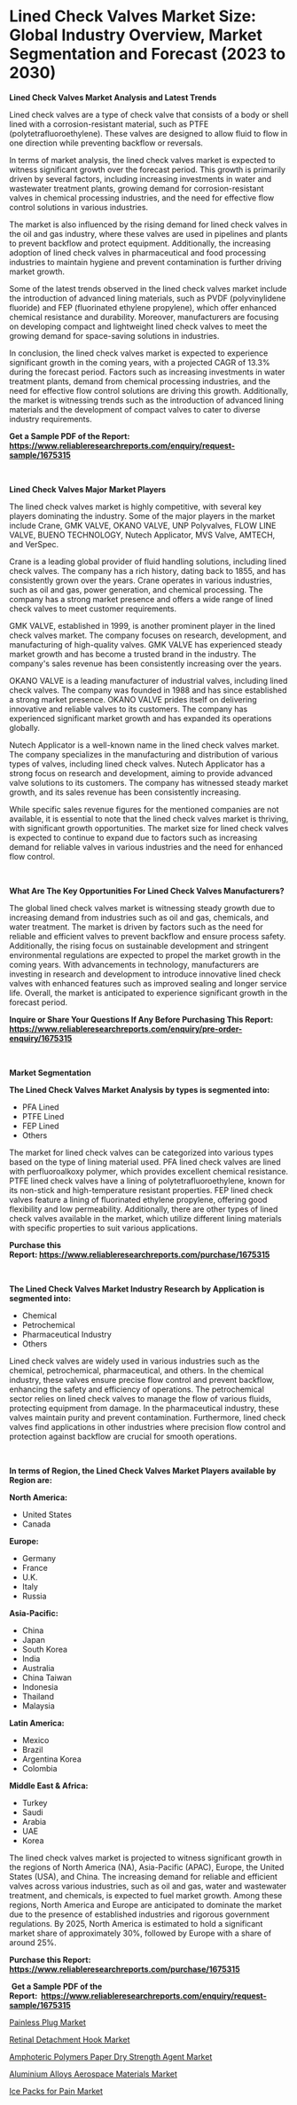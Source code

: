 <p><h1>Lined Check Valves Market Size: Global Industry Overview, Market Segmentation and Forecast (2023 to 2030)</h1></p><p><strong>Lined Check Valves Market Analysis and Latest Trends</strong></p>
<p><p>Lined check valves are a type of check valve that consists of a body or shell lined with a corrosion-resistant material, such as PTFE (polytetrafluoroethylene). These valves are designed to allow fluid to flow in one direction while preventing backflow or reversals.</p><p>In terms of market analysis, the lined check valves market is expected to witness significant growth over the forecast period. This growth is primarily driven by several factors, including increasing investments in water and wastewater treatment plants, growing demand for corrosion-resistant valves in chemical processing industries, and the need for effective flow control solutions in various industries.</p><p>The market is also influenced by the rising demand for lined check valves in the oil and gas industry, where these valves are used in pipelines and plants to prevent backflow and protect equipment. Additionally, the increasing adoption of lined check valves in pharmaceutical and food processing industries to maintain hygiene and prevent contamination is further driving market growth.</p><p>Some of the latest trends observed in the lined check valves market include the introduction of advanced lining materials, such as PVDF (polyvinylidene fluoride) and FEP (fluorinated ethylene propylene), which offer enhanced chemical resistance and durability. Moreover, manufacturers are focusing on developing compact and lightweight lined check valves to meet the growing demand for space-saving solutions in industries.</p><p>In conclusion, the lined check valves market is expected to experience significant growth in the coming years, with a projected CAGR of 13.3% during the forecast period. Factors such as increasing investments in water treatment plants, demand from chemical processing industries, and the need for effective flow control solutions are driving this growth. Additionally, the market is witnessing trends such as the introduction of advanced lining materials and the development of compact valves to cater to diverse industry requirements.</p></p>
<p><strong>Get a Sample PDF of the Report:&nbsp; <a href="https://www.reliableresearchreports.com/enquiry/request-sample/1675315">https://www.reliableresearchreports.com/enquiry/request-sample/1675315</a></strong></p>
<p>&nbsp;</p>
<p><strong>Lined Check Valves Major Market Players</strong></p>
<p><p>The lined check valves market is highly competitive, with several key players dominating the industry. Some of the major players in the market include Crane, GMK VALVE, OKANO VALVE, UNP Polyvalves, FLOW LINE VALVE, BUENO TECHNOLOGY, Nutech Applicator, MVS Valve, AMTECH, and VerSpec.</p><p>Crane is a leading global provider of fluid handling solutions, including lined check valves. The company has a rich history, dating back to 1855, and has consistently grown over the years. Crane operates in various industries, such as oil and gas, power generation, and chemical processing. The company has a strong market presence and offers a wide range of lined check valves to meet customer requirements.</p><p>GMK VALVE, established in 1999, is another prominent player in the lined check valves market. The company focuses on research, development, and manufacturing of high-quality valves. GMK VALVE has experienced steady market growth and has become a trusted brand in the industry. The company's sales revenue has been consistently increasing over the years.</p><p>OKANO VALVE is a leading manufacturer of industrial valves, including lined check valves. The company was founded in 1988 and has since established a strong market presence. OKANO VALVE prides itself on delivering innovative and reliable valves to its customers. The company has experienced significant market growth and has expanded its operations globally.</p><p>Nutech Applicator is a well-known name in the lined check valves market. The company specializes in the manufacturing and distribution of various types of valves, including lined check valves. Nutech Applicator has a strong focus on research and development, aiming to provide advanced valve solutions to its customers. The company has witnessed steady market growth, and its sales revenue has been consistently increasing.</p><p>While specific sales revenue figures for the mentioned companies are not available, it is essential to note that the lined check valves market is thriving, with significant growth opportunities. The market size for lined check valves is expected to continue to expand due to factors such as increasing demand for reliable valves in various industries and the need for enhanced flow control.</p></p>
<p>&nbsp;</p>
<p><strong>What Are The Key Opportunities For Lined Check Valves Manufacturers?</strong></p>
<p><p>The global lined check valves market is witnessing steady growth due to increasing demand from industries such as oil and gas, chemicals, and water treatment. The market is driven by factors such as the need for reliable and efficient valves to prevent backflow and ensure process safety. Additionally, the rising focus on sustainable development and stringent environmental regulations are expected to propel the market growth in the coming years. With advancements in technology, manufacturers are investing in research and development to introduce innovative lined check valves with enhanced features such as improved sealing and longer service life. Overall, the market is anticipated to experience significant growth in the forecast period.</p></p>
<p><strong>Inquire or Share Your Questions If Any Before Purchasing This Report: <a href="https://www.reliableresearchreports.com/enquiry/pre-order-enquiry/1675315">https://www.reliableresearchreports.com/enquiry/pre-order-enquiry/1675315</a></strong></p>
<p>&nbsp;</p>
<p><strong>Market Segmentation</strong></p>
<p><strong>The Lined Check Valves Market Analysis by types is segmented into:</strong></p>
<p><ul><li>PFA Lined</li><li>PTFE Lined</li><li>FEP Lined</li><li>Others</li></ul></p>
<p><p>The market for lined check valves can be categorized into various types based on the type of lining material used. PFA lined check valves are lined with perfluoroalkoxy polymer, which provides excellent chemical resistance. PTFE lined check valves have a lining of polytetrafluoroethylene, known for its non-stick and high-temperature resistant properties. FEP lined check valves feature a lining of fluorinated ethylene propylene, offering good flexibility and low permeability. Additionally, there are other types of lined check valves available in the market, which utilize different lining materials with specific properties to suit various applications.</p></p>
<p><strong>Purchase this Report:&nbsp;<a href="https://www.reliableresearchreports.com/purchase/1675315">https://www.reliableresearchreports.com/purchase/1675315</a></strong></p>
<p>&nbsp;</p>
<p><strong>The Lined Check Valves Market Industry Research by Application is segmented into:</strong></p>
<p><ul><li>Chemical</li><li>Petrochemical</li><li>Pharmaceutical Industry</li><li>Others</li></ul></p>
<p><p>Lined check valves are widely used in various industries such as the chemical, petrochemical, pharmaceutical, and others. In the chemical industry, these valves ensure precise flow control and prevent backflow, enhancing the safety and efficiency of operations. The petrochemical sector relies on lined check valves to manage the flow of various fluids, protecting equipment from damage. In the pharmaceutical industry, these valves maintain purity and prevent contamination. Furthermore, lined check valves find applications in other industries where precision flow control and protection against backflow are crucial for smooth operations.</p></p>
<p>&nbsp;</p>
<p><strong>In terms of Region, the Lined Check Valves Market Players available by Region are:</strong></p>
<p>
    <p> <strong> North America: </strong>
        <ul>
            <li>United States</li>
            <li>Canada</li>
        </ul>
        </p> 
    <p> <strong> Europe: </strong>
        <ul>
            <li>Germany</li>
            <li>France</li>
            <li>U.K.</li>
            <li>Italy</li>
            <li>Russia</li>
        </ul>
        </p> 
    <p> <strong> Asia-Pacific: </strong>
        <ul>
            <li>China</li>
            <li>Japan</li>
            <li>South Korea</li>
            <li>India</li>
            <li>Australia</li>
            <li>China Taiwan</li>
            <li>Indonesia</li>
            <li>Thailand</li>
            <li>Malaysia</li>
        </ul>
        </p> 
    <p> <strong> Latin America: </strong>
        <ul>
            <li>Mexico</li>
            <li>Brazil</li>
            <li>Argentina Korea</li>
            <li>Colombia</li>
        </ul>
        </p> 
    <p> <strong> Middle East & Africa: </strong>
        <ul>
            <li>Turkey</li>
            <li>Saudi</li>
            <li>Arabia</li>
            <li>UAE</li>
            <li>Korea</li>
        </ul>
    </p>
    </p>
<p><p>The lined check valves market is projected to witness significant growth in the regions of North America (NA), Asia-Pacific (APAC), Europe, the United States (USA), and China. The increasing demand for reliable and efficient valves across various industries, such as oil and gas, water and wastewater treatment, and chemicals, is expected to fuel market growth. Among these regions, North America and Europe are anticipated to dominate the market due to the presence of established industries and rigorous government regulations. By 2025, North America is estimated to hold a significant market share of approximately 30%, followed by Europe with a share of around 25%.</p></p>
<p><strong>Purchase this Report: <a href="https://www.reliableresearchreports.com/purchase/1675315">https://www.reliableresearchreports.com/purchase/1675315</a></strong></p>
<p>&nbsp;<strong>Get a Sample PDF of the Report:&nbsp;&nbsp;<a href="https://www.reliableresearchreports.com/enquiry/request-sample/1675315">https://www.reliableresearchreports.com/enquiry/request-sample/1675315</a></strong></p>
<p><strong></strong></p>
<p><p><a href="https://www.linkedin.com/pulse/painless-plug-market-challenges-opportunities-growth-drivers-iosbf/">Painless Plug Market</a></p><p><a href="https://www.linkedin.com/pulse/retinal-detachment-hook-market-size-share-amp-trends-analysis-tauvc/">Retinal Detachment Hook Market</a></p><p><a href="https://medium.com/@trystanward/amphoteric-polymers-paper-dry-strength-agent-market-size-and-market-trends-complete-industry-70777f454348">Amphoteric Polymers Paper Dry Strength Agent Market</a></p><p><a href="https://medium.com/@larrycrooks1923/aluminium-alloys-aerospace-materials-market-analysis-its-cagr-market-segmentation-and-global-52886c92d08b">Aluminium Alloys Aerospace Materials Market</a></p><p><a href="https://www.linkedin.com/pulse/ice-packs-pain-market-share-amp-new-trends-analysis-report-gio9c/">Ice Packs for Pain Market</a></p></p>